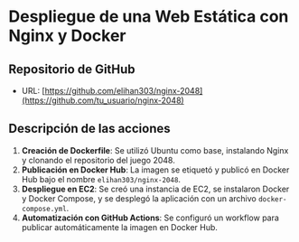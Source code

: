 # Despliegue de una Web Estática con Nginx y Docker

## Repositorio de GitHub

- URL: [https://github.com/elihan303/nginx-2048](https://github.com/tu_usuario/nginx-2048)

## Descripción de las acciones

1. **Creación de Dockerfile**: Se utilizó Ubuntu como base, instalando Nginx y clonando el repositorio del juego 2048.
2. **Publicación en Docker Hub**: La imagen se etiquetó y publicó en Docker Hub bajo el nombre `elihan303/nginx-2048`.
3. **Despliegue en EC2**: Se creó una instancia de EC2, se instalaron Docker y Docker Compose, y se desplegó la aplicación con un archivo `docker-compose.yml`.
4. **Automatización con GitHub Actions**: Se configuró un workflow para publicar automáticamente la imagen en Docker Hub.
